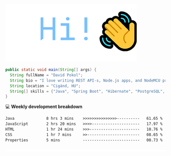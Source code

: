 ![Hi!](assets/images/hi.png)

```java
public static void main(String[] args) {
  String fullName = "David Pokol";
  String bio = "I love writing REST API-s, Node.js apps, and NodeMCU programs";
  String location = "Cigánd, HU";
  String[] skills = {"Java", "Spring Boot", "Hibernate", "PostgreSQL", "Git"};
}
```

💻 **Weekly development breakdown**
<!--START_SECTION:waka-->

```txt
Java              8 hrs 3 mins    >>>>>>>>>>>>>>>----------   61.65 %
JavaScript        2 hrs 20 mins   >>>>---------------------   17.97 %
HTML              1 hr 24 mins    >>>----------------------   10.76 %
CSS               1 hr 7 mins     >>-----------------------   08.65 %
Properties        5 mins          -------------------------   00.73 %
```

<!--END_SECTION:waka-->

![footer](assets/images/footer.png)
